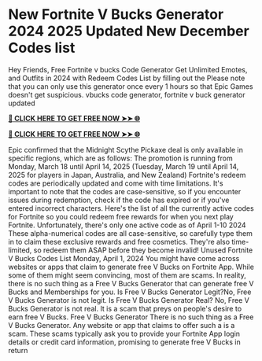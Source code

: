 # New Fortnite V Bucks Generator 2024 2025 Updated New December Codes list

Hey Friends, Free Fortnite v bucks Code Generator Get Unlimited Emotes, and Outfits in 2024 with Redeem Codes List by filling out the Please note that you can only use this generator once every 1 hours so that Epic Games doesn't get suspicious. vbucks code generator, fortnite v buck generator updated

**[🔴 CLICK HERE TO GET FREE NOW ➤➤ 🌐](https://tinyurl.com/2dra9vfc)**

**[🔴 CLICK HERE TO GET FREE NOW ➤➤ 🌐](https://tinyurl.com/2dra9vfc)**

Epic confirmed that the Midnight Scythe Pickaxe deal is only available in specific regions, which are as follows:
The promotion is running from Monday, March 18 until April 14, 2025 (Tuesday, March 19 until April 14, 2025 for players in Japan, Australia, and New Zealand)
Fortnite's redeem codes are periodically updated and come with time limitations. It's important to note that the codes are case-sensitive, so if you encounter issues during redemption, check if the code has expired or if you've entered incorrect characters.
Here's the list of all the currently active codes for Fortnite so you could redeem free rewards for when you next play Fortnite. Unfortunately, there's only one active code as of April 1-10 2024
These alpha-numerical codes are all case-sensitive, so carefully type them in to claim these exclusive rewards and free cosmetics. They're also time-limited, so redeem them ASAP before they become invalid!
Unused Fortnite V Bucks Codes List Monday, April 1, 2024
You might have come across websites or apps that claim to generate free V Bucks on Fortnite App. While some of them might seem convincing, most of them are scams. In reality, there is no such thing as a Free V Bucks Generator that can generate free V Bucks and Memberships for you.
Is Free V Bucks Generator Legit?No, Free V Bucks Generator is not legit.
Is Free V Bucks Generator Real?
No, Free V Bucks Generator is not real. It is a scam that preys on people's desire to earn free V Bucks.
Free V Bucks Generator
There is no such thing as a Free V Bucks Generator. Any website or app that claims to offer such a is a scam. These scams typically ask you to provide your Fortnite App login details or credit card information, promising to generate free V Bucks in return 
